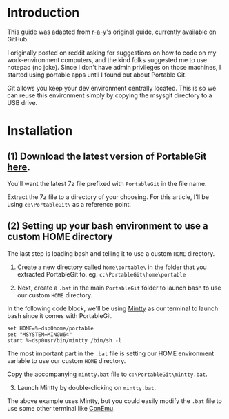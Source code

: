 # Introduction
This guide was adapted from [r-a-y's](https://gist.github.com/r-a-y/da6c3b1b99aafcb3e97e311280aa9434) original guide, currently available on GitHub.

I originally posted on reddit asking for suggestions on how to code on my work-environment computers, and the kind folks suggested me to use notepad (no joke). Since I don't have admin privileges on those machines, I started using portable apps until I found out about Portable Git.

Git allows you keep your dev environment centrally located.  This is so we can reuse this environment simply by copying the msysgit directory to a USB drive.

# Installation

## (1) Download the latest version of PortableGit [here](https://github.com/git-for-windows/git/releases/).

You'll want the latest 7z file prefixed with `PortableGit` in the file name.

Extract the 7z file to a directory of your choosing.  For this article, I'll be using `c:\PortableGit\` as a reference point.

## (2) Setting up your bash environment to use a custom HOME directory

The last step is loading bash and telling it to use a custom `HOME` directory.

1. Create a new directory called `home\portable\` in the folder that you extracted PortableGit to. eg. `c:\PortableGit\home\portable`

2. Next, create a `.bat` in the main `PortableGit` folder to launch bash to use our custom `HOME` directory.

In the following code block, we'll be using [Mintty](https://mintty.github.io/) as our terminal to launch bash since it comes with PortableGit.
```
set HOME=%~dsp0home/portable
set "MSYSTEM=MINGW64"
start %~dsp0usr/bin/mintty /bin/sh -l
```
The most important part in the `.bat` file is setting our HOME environment variable to use our custom `HOME` directory.

Copy the accompanying `mintty.bat` file to `c:\PortableGit\mintty.bat`.

3. Launch Mintty by double-clicking on `mintty.bat`.

The above example uses Mintty, but you could easily modify the `.bat` file to use some other terminal like [ConEmu](https://conemu.github.io/).
